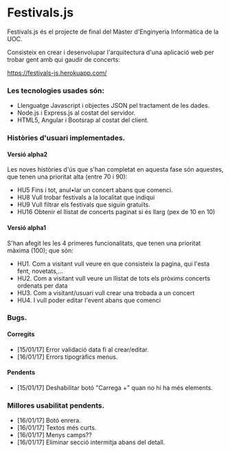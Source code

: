 Festivals.js
============

Festivals.js és el projecte de final del Màster d'Enginyeria Informàtica de la UOC.

Consisteix en crear i desenvolupar l'arquitectura d'una aplicació web per trobar gent amb qui gaudir de concerts:

https://festivals-js.herokuapp.com/

### Les tecnologies usades són:
* Llenguatge Javascript i objectes JSON pel tractament de les dades.
* Node.js i Express.js al costat del servidor.
* HTML5, Angular i Bootsrap al costat del client.

### Històries d'usuari implementades.

#### Versió alpha2
Les noves històries d'ús que s'han completat en aquesta fase són aquestes,
que tenen una prioritat alta (entre 70 i 90):
* HU5 Fins i tot, anul•lar un concert abans que comenci.
* HU8 Vull trobar festivals a la localitat que indiqui
* HU9 Vull filtrar els festivals que siguin gratuïts.
* HU16 Obtenir el llistat de concerts paginat si és llarg (pex de 10 en 10)

#### Versió alpha1
S'han afegit les les 4 primeres funcionalitats, que tenen una prioritat màxima (100); que són:
* HU1. Com a visitant vull veure en que consisteix la pagina, qui l'esta fent, novetats,…
* HU2. Com a visitant vull veure un llistat de tots els pròxims concerts ordenats per data
* HU3. Com a visitant/usuari vull crear una trobada a un concert
* HU4. I vull poder editar l'event abans que comenci

### Bugs.

#### Corregits
* [15/01/17] Error validació data fi al crear/editar.
* [16/01/17] Errors tipogràfics menus.

#### Pendents
* [15/01/17] Deshabilitar botó "Carrega +" quan no hi ha més elements.

### Millores usabilitat pendents.

* [16/01/17] Botó enrera.
* [16/01/17] Textos més curts. 
* [16/01/17] Menys camps??
* [16/01/17] Eliminar secció intermitja abans del detall.
